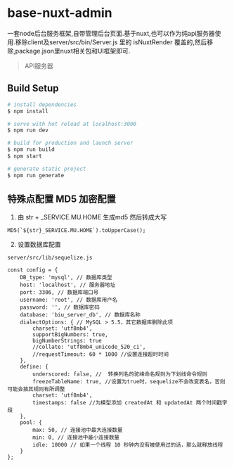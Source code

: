 # base-nuxt-admin
一套node后台服务框架,自带管理后台页面.基于nuxt,也可以作为纯api服务器使用.移除client及server/src/bin/Server.js 里的 isNuxtRender 覆盖的,然后移除,package.json里nuxt相关包和UI框架即可.


> API服务器

## Build Setup

``` bash
# install dependencies
$ npm install

# serve with hot reload at localhost:3000
$ npm run dev

# build for production and launch server
$ npm run build
$ npm start

# generate static project
$ npm run generate
```

## 特殊点配置 MD5 加密配置

1. 由 str + _SERVICE.MU.HOME  生成md5 然后转成大写
```
MD5(`${str}_SERVICE.MU.HOME`).toUpperCase();
```

2. 设置数据库配置
```
server/src/lib/sequelize.js  

const config = {
    DB_type: 'mysql', // 数据库类型
    host: 'localhost', // 服务器地址
    port: 3306, // 数据库端口号
    username: 'root', // 数据库用户名
    password: '', // 数据库密码
    database: 'biu_server_db', // 数据库名称
    dialectOptions: { // MySQL > 5.5，其它数据库删除此项
        charset: 'utf8mb4',
        supportBigNumbers: true,
        bigNumberStrings: true
        //collate: 'utf8mb4_unicode_520_ci',
        //requestTimeout: 60 * 1000 //设置连接超时时间
    },
    define: {
        underscored: false, //	转换列名的驼峰命名规则为下划线命令规则
        freezeTableName: true, //设置为true时，sequelize不会改变表名，否则可能会按其规则有所调整
        charset: 'utf8mb4',
        timestamps: false //为模型添加 createdAt 和 updatedAt 两个时间戳字段
    },
    pool: {
        max: 50, // 连接池中最大连接数量
        min: 0, // 连接池中最小连接数量
        idle: 10000 // 如果一个线程 10 秒钟内没有被使用过的话，那么就释放线程
    }
};
```


 
